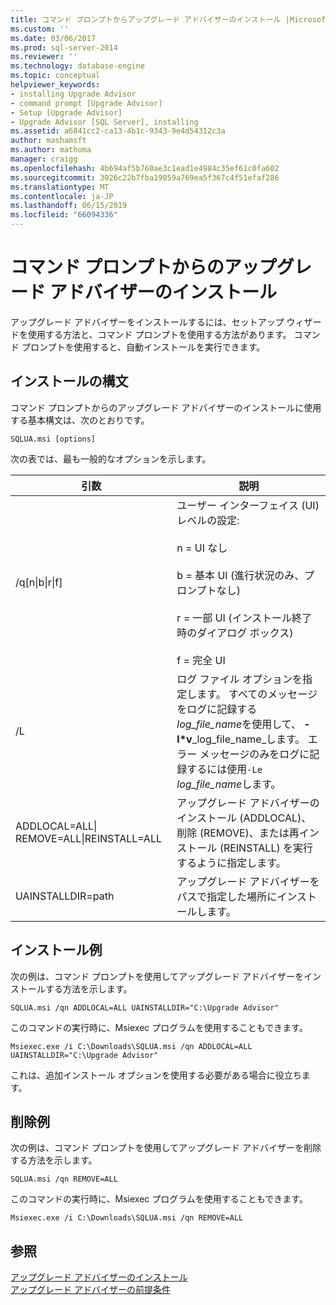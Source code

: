```yaml
---
title: コマンド プロンプトからアップグレード アドバイザーのインストール |Microsoft Docs
ms.custom: ''
ms.date: 03/06/2017
ms.prod: sql-server-2014
ms.reviewer: ''
ms.technology: database-engine
ms.topic: conceptual
helpviewer_keywords:
- installing Upgrade Advisor
- command prompt [Upgrade Advisor]
- Setup [Upgrade Advisor]
- Upgrade Advisor [SQL Server], installing
ms.assetid: a6841cc2-ca13-4b1c-9343-9e4d54312c3a
author: mashamsft
ms.author: mathoma
manager: craigg
ms.openlocfilehash: 4b694af5b760ae3c1ead1e4984c35ef61c0fa602
ms.sourcegitcommit: 3026c22b7fba19059a769ea5f367c4f51efaf286
ms.translationtype: MT
ms.contentlocale: ja-JP
ms.lasthandoff: 06/15/2019
ms.locfileid: "66094336"
---
```

# <a name="installing-upgrade-advisor-from-the-command-prompt"></a>コマンド プロンプトからのアップグレード アドバイザーのインストール
  アップグレード アドバイザーをインストールするには、セットアップ ウィザードを使用する方法と、コマンド プロンプトを使用する方法があります。 コマンド プロンプトを使用すると、自動インストールを実行できます。  
  
## <a name="installation-syntax"></a>インストールの構文  
 コマンド プロンプトからのアップグレード アドバイザーのインストールに使用する基本構文は、次のとおりです。  
  
 `SQLUA.msi [options]`  
  
 次の表では、最も一般的なオプションを示します。  
  
|引数|説明|  
|--------------|-----------------|  
|/q[n&#124;b&#124;r&#124;f]|ユーザー インターフェイス (UI) レベルの設定:<br /><br /> n = UI なし<br /><br /> b = 基本 UI (進行状況のみ、プロンプトなし)<br /><br /> r = 一部 UI (インストール終了時のダイアログ ボックス)<br /><br /> f = 完全 UI|  
|/L|ログ ファイル オプションを指定します。 すべてのメッセージをログに記録する*log_file_name*を使用して、 **-l\*v**_log_file_name_します。 エラー メッセージのみをログに記録するには使用`-Le` *log_file_name*します。|  
|ADDLOCAL=ALL&#124; REMOVE=ALL&#124;REINSTALL=ALL|アップグレード アドバイザーのインストール (ADDLOCAL)、削除 (REMOVE)、または再インストール (REINSTALL) を実行するように指定します。|  
|UAINSTALLDIR=path|アップグレード アドバイザーをパスで指定した場所にインストールします。|  
  
## <a name="installation-examples"></a>インストール例  
 次の例は、コマンド プロンプトを使用してアップグレード アドバイザーをインストールする方法を示します。  
  
```  
SQLUA.msi /qn ADDLOCAL=ALL UAINSTALLDIR="C:\Upgrade Advisor"  
```  
  
 このコマンドの実行時に、Msiexec プログラムを使用することもできます。  
  
```  
Msiexec.exe /i C:\Downloads\SQLUA.msi /qn ADDLOCAL=ALL UAINSTALLDIR="C:\Upgrade Advisor"  
```  
  
 これは、追加インストール オプションを使用する必要がある場合に役立ちます。  
  
## <a name="removal-examples"></a>削除例  
 次の例は、コマンド プロンプトを使用してアップグレード アドバイザーを削除する方法を示します。  
  
```  
SQLUA.msi /qn REMOVE=ALL  
```  
  
 このコマンドの実行時に、Msiexec プログラムを使用することもできます。  
  
```  
Msiexec.exe /i C:\Downloads\SQLUA.msi /qn REMOVE=ALL  
```  
  
## <a name="see-also"></a>参照  
 [アップグレード アドバイザーのインストール](../../../2014/sql-server/install/installing-upgrade-advisor.md)   
 [アップグレード アドバイザーの前提条件](../../../2014/sql-server/install/upgrade-advisor-prerequisites.md)  
  
  
